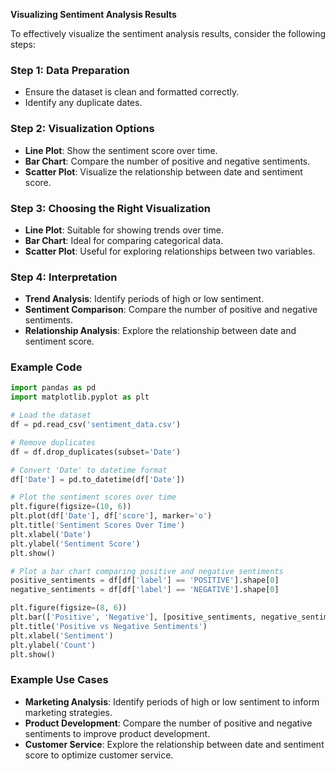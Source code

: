**Visualizing Sentiment Analysis Results**

To effectively visualize the sentiment analysis results, consider the following steps:

### Step 1: **Data Preparation**

- Ensure the dataset is clean and formatted correctly.
- Identify any duplicate dates.

### Step 2: **Visualization Options**

- **Line Plot**: Show the sentiment score over time.
- **Bar Chart**: Compare the number of positive and negative sentiments.
- **Scatter Plot**: Visualize the relationship between date and sentiment score.

### Step 3: **Choosing the Right Visualization**

- **Line Plot**: Suitable for showing trends over time.
- **Bar Chart**: Ideal for comparing categorical data.
- **Scatter Plot**: Useful for exploring relationships between two variables.

### Step 4: **Interpretation**

- **Trend Analysis**: Identify periods of high or low sentiment.
- **Sentiment Comparison**: Compare the number of positive and negative sentiments.
- **Relationship Analysis**: Explore the relationship between date and sentiment score.

### Example Code

```python
import pandas as pd
import matplotlib.pyplot as plt

# Load the dataset
df = pd.read_csv('sentiment_data.csv')

# Remove duplicates
df = df.drop_duplicates(subset='Date')

# Convert 'Date' to datetime format
df['Date'] = pd.to_datetime(df['Date'])

# Plot the sentiment scores over time
plt.figure(figsize=(10, 6))
plt.plot(df['Date'], df['score'], marker='o')
plt.title('Sentiment Scores Over Time')
plt.xlabel('Date')
plt.ylabel('Sentiment Score')
plt.show()

# Plot a bar chart comparing positive and negative sentiments
positive_sentiments = df[df['label'] == 'POSITIVE'].shape[0]
negative_sentiments = df[df['label'] == 'NEGATIVE'].shape[0]

plt.figure(figsize=(8, 6))
plt.bar(['Positive', 'Negative'], [positive_sentiments, negative_sentiments])
plt.title('Positive vs Negative Sentiments')
plt.xlabel('Sentiment')
plt.ylabel('Count')
plt.show()
```

### Example Use Cases

- **Marketing Analysis**: Identify periods of high or low sentiment to inform marketing strategies.
- **Product Development**: Compare the number of positive and negative sentiments to improve product development.
- **Customer Service**: Explore the relationship between date and sentiment score to optimize customer service.